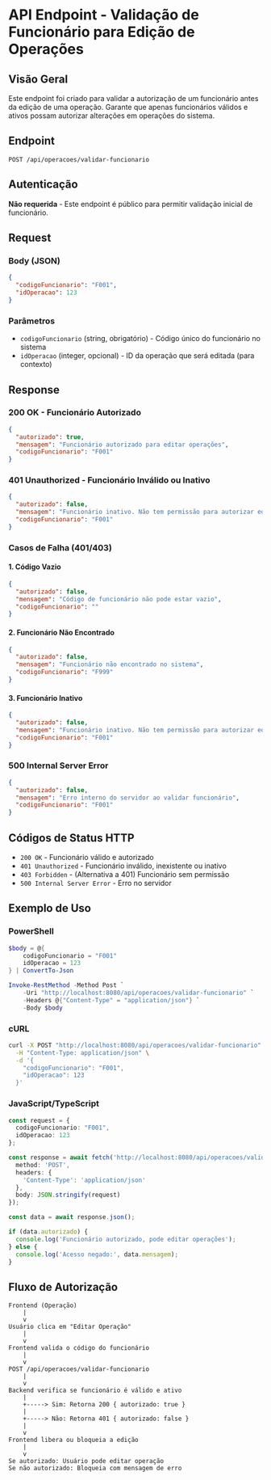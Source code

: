 # API Endpoint - Validação de Funcionário para Edição de Operações

## Visão Geral
Este endpoint foi criado para validar a autorização de um funcionário antes da edição de uma operação. Garante que apenas funcionários válidos e ativos possam autorizar alterações em operações do sistema.

## Endpoint

```
POST /api/operacoes/validar-funcionario
```

## Autenticação
**Não requerida** - Este endpoint é público para permitir validação inicial de funcionário.

## Request

### Body (JSON)
```json
{
  "codigoFuncionario": "F001",
  "idOperacao": 123
}
```

### Parâmetros

- `codigoFuncionario` (string, obrigatório) - Código único do funcionário no sistema
- `idOperacao` (integer, opcional) - ID da operação que será editada (para contexto)

## Response

### 200 OK - Funcionário Autorizado
```json
{
  "autorizado": true,
  "mensagem": "Funcionário autorizado para editar operações",
  "codigoFuncionario": "F001"
}
```

### 401 Unauthorized - Funcionário Inválido ou Inativo
```json
{
  "autorizado": false,
  "mensagem": "Funcionário inativo. Não tem permissão para autorizar edições",
  "codigoFuncionario": "F001"
}
```

### Casos de Falha (401/403)

#### 1. Código Vazio
```json
{
  "autorizado": false,
  "mensagem": "Código de funcionário não pode estar vazio",
  "codigoFuncionario": ""
}
```

#### 2. Funcionário Não Encontrado
```json
{
  "autorizado": false,
  "mensagem": "Funcionário não encontrado no sistema",
  "codigoFuncionario": "F999"
}
```

#### 3. Funcionário Inativo
```json
{
  "autorizado": false,
  "mensagem": "Funcionário inativo. Não tem permissão para autorizar edições",
  "codigoFuncionario": "F001"
}
```

### 500 Internal Server Error
```json
{
  "autorizado": false,
  "mensagem": "Erro interno do servidor ao validar funcionário",
  "codigoFuncionario": "F001"
}
```

## Códigos de Status HTTP

- `200 OK` - Funcionário válido e autorizado
- `401 Unauthorized` - Funcionário inválido, inexistente ou inativo
- `403 Forbidden` - (Alternativa a 401) Funcionário sem permissão
- `500 Internal Server Error` - Erro no servidor

## Exemplo de Uso

### PowerShell
```powershell
$body = @{
    codigoFuncionario = "F001"
    idOperacao = 123
} | ConvertTo-Json

Invoke-RestMethod -Method Post `
    -Uri "http://localhost:8080/api/operacoes/validar-funcionario" `
    -Headers @{"Content-Type" = "application/json"} `
    -Body $body
```

### cURL
```bash
curl -X POST "http://localhost:8080/api/operacoes/validar-funcionario" \
  -H "Content-Type: application/json" \
  -d '{
    "codigoFuncionario": "F001",
    "idOperacao": 123
  }'
```

### JavaScript/TypeScript
```typescript
const request = {
  codigoFuncionario: "F001",
  idOperacao: 123
};

const response = await fetch('http://localhost:8080/api/operacoes/validar-funcionario', {
  method: 'POST',
  headers: {
    'Content-Type': 'application/json'
  },
  body: JSON.stringify(request)
});

const data = await response.json();

if (data.autorizado) {
  console.log('Funcionário autorizado, pode editar operações');
} else {
  console.log('Acesso negado:', data.mensagem);
}
```

## Fluxo de Autorização

```
Frontend (Operação)
    |
    v
Usuário clica em "Editar Operação"
    |
    v
Frontend valida o código do funcionário
    |
    v
POST /api/operacoes/validar-funcionario
    |
    v
Backend verifica se funcionário é válido e ativo
    |
    +-----> Sim: Retorna 200 { autorizado: true }
    |
    +-----> Não: Retorna 401 { autorizado: false }
    |
    v
Frontend libera ou bloqueia a edição
    |
    v
Se autorizado: Usuário pode editar operação
Se não autorizado: Bloqueia com mensagem de erro
```

